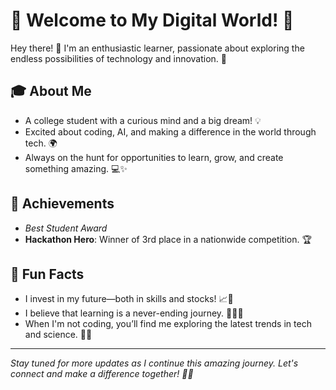 
# 🌟 Welcome to My Digital World! 🌟

Hey there! 👋 I'm an enthusiastic learner, passionate about exploring the endless possibilities of technology and innovation. 🚀

## 🎓 About Me
- A college student with a curious mind and a big dream! 💡
- Excited about coding, AI, and making a difference in the world through tech. 🌍
- Always on the hunt for opportunities to learn, grow, and create something amazing. 💻✨

## 💼  Achievements
- *Best Student Award*
- **Hackathon Hero**: Winner of 3rd place in a nationwide competition. 🏆

## 🌟 Fun Facts
- I invest in my future—both in skills and stocks! 📈🎯
- I believe that learning is a never-ending journey. 🚴‍♂️💡
- When I'm not coding, you’ll find me exploring the latest trends in tech and science. 🔬✨

---

*Stay tuned for more updates as I continue this amazing journey. Let's connect and make a difference together! 💬😊*
